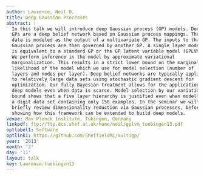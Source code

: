 ```yaml
---
author: Lawrence, Neil D.
title: Deep Gaussian Processes
abstract: |
  In this talk we will introduce deep Gaussian process (GP) models. Deep
  GPs are a deep belief network based on Gaussian process mappings. The
  data is modeled as the output of a multivariate GP. The inputs to that
  Gaussian process are then governed by another GP. A single layer model
  is equivalent to a standard GP or the GP latent variable model (GPLVM).
  We perform inference in the model by approximate variational
  marginalization. This results in a strict lower bound on the marginal
  likelihood of the model which we use for model selection (number of
  layers and nodes per layer). Deep belief networks are typically applied
  to relatively large data sets using stochastic gradient descent for
  optimization. Our fully Bayesian treatment allows for the application of
  deep models even when data is scarce. Model selection by our variational
  bound shows that a five layer hierarchy is justified even when modelling
  a digit data set containing only 150 examples. In the seminar we will
  briefly review dimensionality reduction via Gaussian processes, before
  showing how this framework can be extended to build deep models.
venue: Max Planck Institute, Tübingen, Germany
linkpdf: ftp://ftp.dcs.shef.ac.uk/home/neil/gplvm_tuebingen13.pdf
optlabel1: Software
optlink1: https://github.com/SheffieldML/multigp/
year: '2013'
month: '3'
day: '11'
layout: talk
key: Lawrence:tuebingen13
---
```


